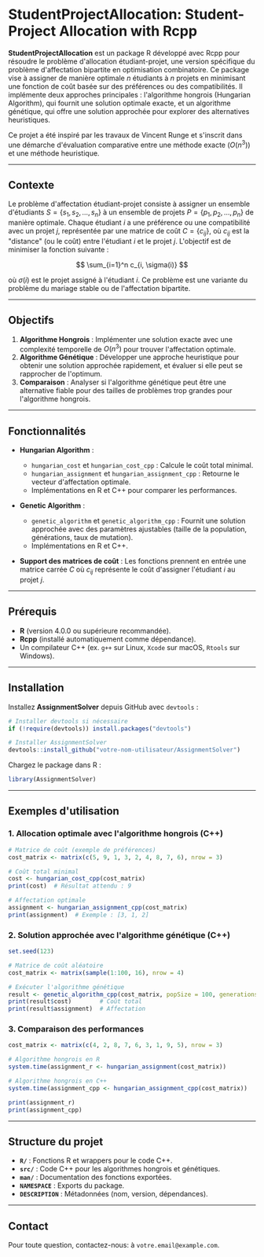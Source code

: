 # StudentProjectAllocation: Student-Project Allocation with Rcpp

**StudentProjectAllocation** est un package R développé avec Rcpp pour résoudre le problème d'allocation étudiant-projet, une version spécifique du problème d'affectation bipartite en optimisation combinatoire. Ce package vise à assigner de manière optimale $n$ étudiants à $n$ projets en minimisant une fonction de coût basée sur des préférences ou des compatibilités. Il implémente deux approches principales : l'algorithme hongrois (Hungarian Algorithm), qui fournit une solution optimale exacte, et un algorithme génétique, qui offre une solution approchée pour explorer des alternatives heuristiques.

Ce projet a été inspiré par les travaux de Vincent Runge et s'inscrit dans une démarche d'évaluation comparative entre une méthode exacte ($O(n^3)$) et une méthode heuristique.

---

## Contexte

Le problème d'affectation étudiant-projet consiste à assigner un ensemble d'étudiants $S = \{s_1, s_2, \ldots, s_n\}$ à un ensemble de projets $P = \{p_1, p_2, \ldots, p_n\}$ de manière optimale. Chaque étudiant $i$ a une préférence ou une compatibilité avec un projet $j$, représentée par une matrice de coût $C = \{c_{ij}\}$, où $c_{ij}$ est la "distance" (ou le coût) entre l'étudiant $i$ et le projet $j$. L'objectif est de minimiser la fonction suivante :

$$
\sum_{i=1}^n c_{i, \sigma(i)}
$$

où $\sigma(i)$ est le projet assigné à l'étudiant $i$. Ce problème est une variante du problème du mariage stable ou de l'affectation bipartite.

---

## Objectifs

1. **Algorithme Hongrois** : Implémenter une solution exacte avec une complexité temporelle de $O(n^3)$ pour trouver l'affectation optimale.
2. **Algorithme Génétique** : Développer une approche heuristique pour obtenir une solution approchée rapidement, et évaluer si elle peut se rapprocher de l'optimum.
3. **Comparaison** : Analyser si l'algorithme génétique peut être une alternative fiable pour des tailles de problèmes trop grandes pour l'algorithme hongrois.

---

## Fonctionnalités

- **Hungarian Algorithm** :
  - `hungarian_cost` et `hungarian_cost_cpp` : Calcule le coût total minimal.
  - `hungarian_assignment` et `hungarian_assignment_cpp` : Retourne le vecteur d'affectation optimale.
  - Implémentations en R et C++ pour comparer les performances.

- **Genetic Algorithm** :
  - `genetic_algorithm` et `genetic_algorithm_cpp` : Fournit une solution approchée avec des paramètres ajustables (taille de la population, générations, taux de mutation).
  - Implémentations en R et C++.

- **Support des matrices de coût** : Les fonctions prennent en entrée une matrice carrée $C$ où $c_{ij}$ représente le coût d'assigner l'étudiant $i$ au projet $j$.

---

## Prérequis

- **R** (version 4.0.0 ou supérieure recommandée).
- **Rcpp** (installé automatiquement comme dépendance).
- Un compilateur C++ (ex. `g++` sur Linux, `Xcode` sur macOS, `Rtools` sur Windows).

---

## Installation

Installez **AssignmentSolver** depuis GitHub avec `devtools` :

```R
# Installer devtools si nécessaire
if (!require(devtools)) install.packages("devtools")

# Installer AssignmentSolver
devtools::install_github("votre-nom-utilisateur/AssignmentSolver")
```

Chargez le package dans R :

```R
library(AssignmentSolver)
```

---

## Exemples d'utilisation

### 1. Allocation optimale avec l'algorithme hongrois (C++)

```R
# Matrice de coût (exemple de préférences)
cost_matrix <- matrix(c(5, 9, 1, 3, 2, 4, 8, 7, 6), nrow = 3)

# Coût total minimal
cost <- hungarian_cost_cpp(cost_matrix)
print(cost)  # Résultat attendu : 9

# Affectation optimale
assignment <- hungarian_assignment_cpp(cost_matrix)
print(assignment)  # Exemple : [3, 1, 2]
```

### 2. Solution approchée avec l'algorithme génétique (C++)

```R
set.seed(123)

# Matrice de coût aléatoire
cost_matrix <- matrix(sample(1:100, 16), nrow = 4)

# Exécuter l'algorithme génétique
result <- genetic_algorithm_cpp(cost_matrix, popSize = 100, generations = 500, mutationRate = 0.1)
print(result$cost)        # Coût total
print(result$assignment)  # Affectation
```

### 3. Comparaison des performances

```R
cost_matrix <- matrix(c(4, 2, 8, 7, 6, 3, 1, 9, 5), nrow = 3)

# Algorithme hongrois en R
system.time(assignment_r <- hungarian_assignment(cost_matrix))

# Algorithme hongrois en C++
system.time(assignment_cpp <- hungarian_assignment_cpp(cost_matrix))

print(assignment_r)
print(assignment_cpp)
```

---

## Structure du projet

- **`R/`** : Fonctions R et wrappers pour le code C++.
- **`src/`** : Code C++ pour les algorithmes hongrois et génétiques.
- **`man/`** : Documentation des fonctions exportées.
- **`NAMESPACE`** : Exports du package.
- **`DESCRIPTION`** : Métadonnées (nom, version, dépendances).

---

## Contact

Pour toute question, contactez-nous:  à `votre.email@example.com`.



